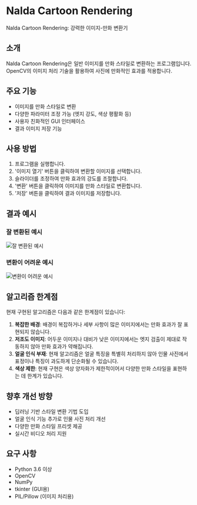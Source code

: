 # Nalda Cartoon Rendering
Nalda Cartoon Rendering: 강력한 이미지-만화 변환기

## 소개
Nalda Cartoon Rendering은 일반 이미지를 만화 스타일로 변환하는 프로그램입니다. OpenCV의 이미지 처리 기술을 활용하여 사진에 만화적인 효과를 적용합니다.

## 주요 기능
- 이미지를 만화 스타일로 변환
- 다양한 파라미터 조정 가능 (엣지 강도, 색상 평활화 등)
- 사용자 친화적인 GUI 인터페이스
- 결과 이미지 저장 기능

## 사용 방법
1. 프로그램을 실행합니다.
2. '이미지 열기' 버튼을 클릭하여 변환할 이미지를 선택합니다.
3. 슬라이더를 조정하여 만화 효과의 강도를 조절합니다.
4. '변환' 버튼을 클릭하여 이미지를 만화 스타일로 변환합니다.
5. '저장' 버튼을 클릭하여 결과 이미지를 저장합니다.

## 결과 예시

### 잘 변환된 예시
![잘 변환된 예시](examples/good_example.jpg)

### 변환이 어려운 예시
![변환이 어려운 예시](examples/challenging_example.jpg)

## 알고리즘 한계점

현재 구현된 알고리즘은 다음과 같은 한계점이 있습니다:

1. **복잡한 배경**: 배경이 복잡하거나 세부 사항이 많은 이미지에서는 만화 효과가 잘 표현되지 않습니다.
2. **저조도 이미지**: 어두운 이미지나 대비가 낮은 이미지에서는 엣지 검출이 제대로 작동하지 않아 만화 효과가 약해집니다.
3. **얼굴 인식 부재**: 현재 알고리즘은 얼굴 특징을 특별히 처리하지 않아 인물 사진에서 표정이나 특징이 과도하게 단순화될 수 있습니다.
4. **색상 제한**: 현재 구현은 색상 양자화가 제한적이어서 다양한 만화 스타일을 표현하는 데 한계가 있습니다.

## 향후 개선 방향
- 딥러닝 기반 스타일 변환 기법 도입
- 얼굴 인식 기능 추가로 인물 사진 처리 개선
- 다양한 만화 스타일 프리셋 제공
- 실시간 비디오 처리 지원

## 요구 사항
- Python 3.6 이상
- OpenCV
- NumPy
- tkinter (GUI용)
- PIL/Pillow (이미지 처리용)
